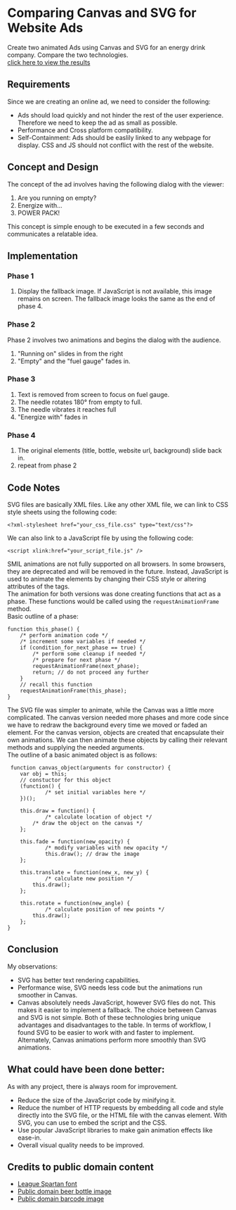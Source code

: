 # Comparing Canvas and SVG for Website Ads
Create two animated Ads using Canvas and SVG for an energy drink company. Compare the two technologies.  
[click here to view the results]()

## Requirements
Since we are creating an online ad, we need to consider the following:
* Ads should load quickly and not hinder the rest of the user experience. Therefore we need to keep the ad as small as possible.
* Performance and Cross platform compatibility.
* Self-Containment: Ads should be easlily linked to any webpage for display. CSS and JS should not conflict with the rest of the website.

## Concept and Design
The concept of the ad involves having the following dialog with the viewer:
1. Are you running on empty?
2. Energize with... 
3. POWER PACK!  

This concept is simple enough to be executed in a few seconds and communicates a relatable idea.  

## Implementation
### Phase 1 
1. Display the fallback image. If JavaScript is not available, this image remains on screen. The fallback image looks the same as the end of phase 4.
 
### Phase 2
Phase 2 involves two animations and begins the dialog with the audience.  
1. "Running on" slides in from the right 
2. "Empty" and the "fuel gauge" fades in.

### Phase 3
1. Text is removed from screen to focus on fuel gauge.
2. The needle rotates 180° from empty to full.
3. The needle vibrates it reaches full
4. "Energize with" fades in

### Phase 4
1. The original elements (title, bottle, website url, background) slide back in.
2. repeat from phase 2


## Code Notes  
SVG files are basically XML files. Like any other XML file, we can link to CSS style sheets using the following code:
```
<?xml-stylesheet href="your_css_file.css" type="text/css"?>
```
We can also link to a JavaScript file by using the following code:
```
<script xlink:href="your_script_file.js" />
```
SMIL animations are not fully supported on all browsers. In some browsers, they are deprecated and will be removed in the future. Instead, JavaScript is used to animate the elements by changing their CSS style or altering attributes of the tags.  
The animation for both versions was done creating functions that act as a phase. These functions would be called using the `requestAnimationFrame` method.  
Basic outline of a phase:
```
function this_phase() {
	/* perform animation code */
	/* increment some variables if needed */
	if (condition_for_next_phase == true) {
		/* perform some cleanup if needed */
		/* prepare for next phase */
		requestAnimationFrame(next_phase);
		return; // do not proceed any further
	}
	// recall this function 
	requestAnimationFrame(this_phase);
}
```
The SVG file was simpler to animate, while the Canvas was a little more complicated. The canvas version needed more phases and more code since we have to redraw the background every time we moved or faded an element.
For the canvas version, objects are created that encapsulate their own animations. We can then animate these objects by calling their relevant methods and supplying the needed arguments.  
The outline of a basic animated object is as follows:
```
 function canvas_object(arguments for constructor) {
    var obj = this;
    // constuctor for this object
    (function() {
        	/* set initial variables here */
    })();

    this.draw = function() {
        	/* calculate location of object */
		/* draw the object on the canvas */
    };
    
    this.fade = function(new_opacity) {
        	/* modify variables with new opacity */
        	this.draw(); // draw the image
    };
    
    this.translate = function(new_x, new_y) {
        	/* calculate new position */      
		this.draw();
    };

    this.rotate = function(new_angle) {
        	/* calculate position of new points */      
		this.draw();
    };
}
```


## Conclusion
My observations:
* SVG has better text rendering capabilities. 
* Performance wise, SVG needs less code but the animations run smoother in Canvas.
*	Canvas absolutely needs JavaScript, however SVG files do not. This makes it easier to implement a fallback.
The choice between Canvas and SVG is not simple. Both of these technologies bring unique advantages and disadvantages to the table. In terms of workflow, I found SVG to be easier to work with and faster to implement. Alternately, Canvas animations perform more smoothly than SVG animations.

## What could have been done better:
As with any project, there is always room for improvement. 
* Reduce the size of the JavaScript code by minifying it.
* Reduce the number of HTTP requests by embedding all code and style directly into the SVG file, or the HTML file with the canvas element. With SVG, you can use <![CDATA[]]> to embed the script and the CSS. 
* Use popular JavaScript libraries to make gain animation effects like ease-in. 
*	Overall visual quality needs to be improved.


## Credits to public domain content
* [League Spartan font](https://www.fontsquirrel.com/fonts/league-spartan)
* [Public domain beer bottle image](https://pixabay.com/en/beer-bottles-drinks-alcohol-1465153/)
* [Public domain barcode image](https://pixabay.com/en/bar-code-information-data-business-24157/)
